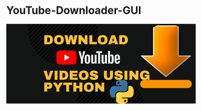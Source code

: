 # YouTube-Downloader-GUI

![YouTube Downloader's Cover Image](https://github.com/zaheerniazipk/YouTube-Downloader-GUI/blob/main/cover.jpg)
